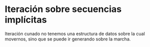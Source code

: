 # Iteración sobre secuencias implícitas

Iteración cunado no tenemos una estructura de datos sobre la cual movernos, sino que se puede ir generando sobre la marcha.